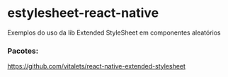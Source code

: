 # estylesheet-react-native
Exemplos do uso da lib Extended StyleSheet em componentes aleatórios 


### Pacotes:
https://github.com/vitalets/react-native-extended-stylesheet
